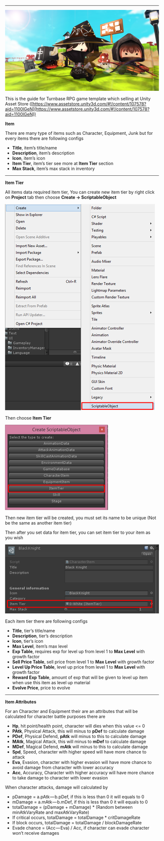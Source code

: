 * * *

![](../images/1-8wsUh8HvDr029jiolcp9A.png)

This is the guide for Turnbase RPG game template which selling at Unity Asset Store ([https://www.assetstore.unity3d.com/#!/content/107578?aid=1100lGeN](https://www.assetstore.unity3d.com/#!/content/107578?aid=1100lGeN))

**Item**

There are many type of items such as Character, Equipment, Junk but for every items there are following configs

*   **Title**, item’s title/name
*   **Description**, item’s description
*   **Icon**, item’s icon
*   **Item Tier**, item’s tier see more at **Item Tier** section
*   **Max Stack**, item’s max stack in inventory

* * *

**Item Tier**

All items data required item tier, You can create new item tier by right click on **Project** tab then choose **Create -> ScriptableObject**

![](../images/0X1c1wqlGauvx4PDc.png)

Then choose **Item Tier**

![](../images/0iZzzAEhe2qt2BCp_.png)

Then new item tier will be created, you must set its name to be unique (Not be the same as another item tier)

Then after you set data for item tier, you can set item tier to your item as you wish

![](../images/0_-Xk1H_Lk1TRep40.png)

Each item tier there are following configs

*   **Title**, tier’s title/name
*   **Description**, tier’s description
*   **Icon**, tier’s icon
*   **Max Level**, item’s max level
*   **Exp Table**, requires exp for level up from level 1 to **Max Level** with growth factor
*   **Sell Price Table**, sell price from level 1 to **Max Level** with growth factor
*   **Level Up Price Table**, level up price from level 1 to **Max Level** with growth factor
*   **Reward Exp Table**, amount of exp that will be given to level up item when use this item as level up material
*   **Evolve Price**, price to evolve

* * *

**Item Attributes**

For an Character and Equipment their are an attributes that will be calculated for character battle purposes there are

*   **Hp**, hit point/health point, character will dies when this value <= 0
*   **PAtk**, Physical Attack, this will minus to **pDef** to calculate damage
*   **PDef**, Physical Defend, **pAtk** will minus to this to calculate damage
*   **MAtk**, Magical Attack, this will minus to **mDef** to calculate damage
*   **MDef**, Magical Defend, **mAtk** will minus to this to calculate damage
*   **Spd**, Speed, character with higher speed will have more chance to attack
*   **Eva**, Evasion, character with higher evasion will have more chance to avoid damage from character with lower accuracy
*   **Acc**, Accuracy, Character with higher accuracy will have more chance to take damage to character with lower evasion

When character attacks, damage will calculated by

*   pDamage = a.pAtk — b.pDef, if this is less than 0 it will equals to 0
*   mDamage = a.mAtk — b.mDef, if this is less than 0 it will equals to 0
*   totalDamage = (pDamage + mDamage) \* (Random between minAtkVaryRate and maxAtkVaryRate)
*   If critical occurs, totalDamage = totalDamage \* critDamageRate
*   If block occurs, totalDamage = totalDamage / blockDamageRate
*   Evade chance = (Acc — Eva) / Acc, if character can evade character won’t receive damages